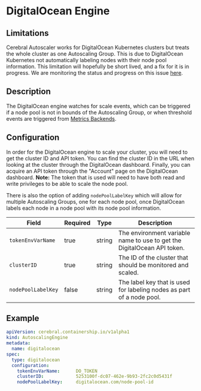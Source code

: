 # DigitalOcean Engine

## Limitations
Cerebral Autoscaler works for DigitalOcean Kubernetes clusters but treats the whole cluster as one Autoscaling Group.
This is due to DigitalOcean Kubernetes not automatically labeling nodes with their node pool information.
This limitation will hopefully be short lived, and a fix for it is in progress.
We are monitoring the status and progress on this issue [here](https://github.com/containership/cerebral/issues/52).

## Description
The DigitalOcean engine watches for scale events, which can be triggered if a node pool is not in bounds of the Autoscaling Group, or when threshold events are triggered from [Metrics Backends](/docs/metrics_backends).

## Configuration
In order for the DigitalOcean engine to scale your cluster, you will need to get the cluster ID and API token.
You can find the cluster ID in the URL when looking at the cluster through the DigitalOcean dashboard.
Finally, you can acquire an API token through the "Account" page on the DigitalOcean dashboard.
**Note:** The token that is used will need to have both read and write privileges to be able to scale the node pool.

There is also the option of adding `nodePoolLabelKey` which will allow for multiple Autoscaling Groups, one for each node pool, once DigitalOcean labels each node in a node pool with its node pool information.

| Field | Required | Type | Description |
| ----- | -------- | ---- | ----------- |
| `tokenEnvVarName` | true | string | The environment variable name to use to get the DigitalOcean API token. |
| `clusterID` | true | string | The ID of the cluster that should be monitored and scaled. |
| `nodePoolLabelKey` | false | string | The label key that is used for labeling nodes as part of a node pool. |

## Example
```yaml
apiVersion: cerebral.containership.io/v1alpha1
kind: AutoscalingEngine
metadata:
  name: digitalocean
spec:
  type: digitalocean
  configuration:
    tokenEnvVarName:      DO_TOKEN
    clusterID:            5253100f-dc07-462e-9b93-2fc2c0d5431f
    nodePoolLabelKey:     digitalocean.com/node-pool-id
```

